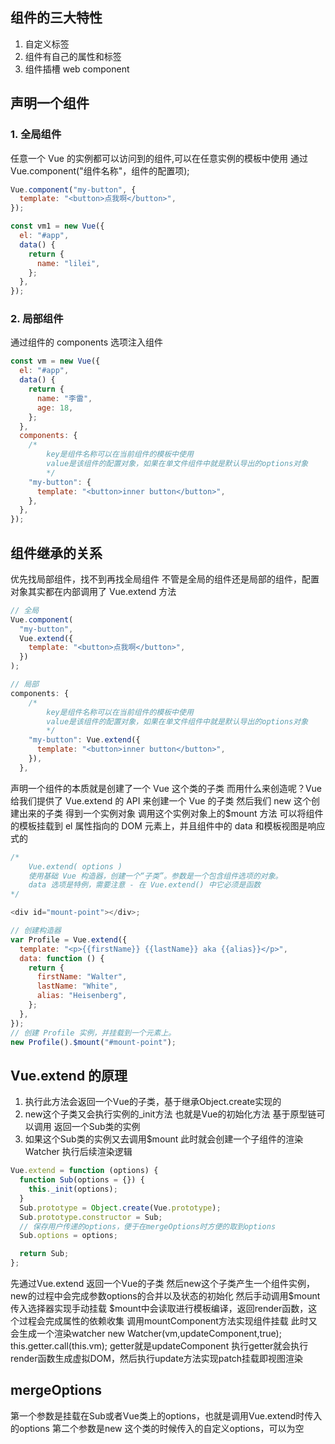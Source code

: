 ## 组件的三大特性

1. 自定义标签
2. 组件有自己的属性和标签
3. 组件插槽 web component

## 声明一个组件

### 1. 全局组件

任意一个 Vue 的实例都可以访问到的组件,可以在任意实例的模板中使用
通过 Vue.component("组件名称"，组件的配置项);

```js
Vue.component("my-button", {
  template: "<button>点我啊</button>",
});

const vm1 = new Vue({
  el: "#app",
  data() {
    return {
      name: "lilei",
    };
  },
});
```

### 2. 局部组件

通过组件的 components 选项注入组件

```js
const vm = new Vue({
  el: "#app",
  data() {
    return {
      name: "李雷",
      age: 18,
    };
  },
  components: {
    /* 
        key是组件名称可以在当前组件的模板中使用
        value是该组件的配置对象，如果在单文件组件中就是默认导出的options对象
        */
    "my-button": {
      template: "<button>inner button</button>",
    },
  },
});
```

## 组件继承的关系

优先找局部组件，找不到再找全局组件
不管是全局的组件还是局部的组件，配置对象其实都在内部调用了 Vue.extend 方法

```js
// 全局
Vue.component(
  "my-button",
  Vue.extend({
    template: "<button>点我啊</button>",
  })
);

// 局部
components: {
    /*
        key是组件名称可以在当前组件的模板中使用
        value是该组件的配置对象，如果在单文件组件中就是默认导出的options对象
        */
    "my-button": Vue.extend({
      template: "<button>inner button</button>",
    }),
  },
```

声明一个组件的本质就是创建了一个 Vue 这个类的子类
而用什么来创造呢？Vue 给我们提供了 Vue.extend 的 API 来创建一个 Vue 的子类
然后我们 new 这个创建出来的子类 得到一个实例对象
调用这个实例对象上的$mount 方法 可以将组件的模板挂载到 el 属性指向的 DOM 元素上，并且组件中的 data 和模板视图是响应式的

```js
/* 
    Vue.extend( options )
    使用基础 Vue 构造器，创建一个“子类”。参数是一个包含组件选项的对象。
    data 选项是特例，需要注意 - 在 Vue.extend() 中它必须是函数
*/

<div id="mount-point"></div>;

// 创建构造器
var Profile = Vue.extend({
  template: "<p>{{firstName}} {{lastName}} aka {{alias}}</p>",
  data: function () {
    return {
      firstName: "Walter",
      lastName: "White",
      alias: "Heisenberg",
    };
  },
});
// 创建 Profile 实例，并挂载到一个元素上。
new Profile().$mount("#mount-point");
```

## Vue.extend 的原理
1. 执行此方法会返回一个Vue的子类，基于继承Object.create实现的
2. new这个子类又会执行实例的_init方法 也就是Vue的初始化方法 基于原型链可以调用 返回一个Sub类的实例
3. 如果这个Sub类的实例又去调用$mount 此时就会创建一个子组件的渲染Watcher 执行后续渲染逻辑
```js
Vue.extend = function (options) {
  function Sub(options = {}) {
    this._init(options);
  }
  Sub.prototype = Object.create(Vue.prototype);
  Sub.prototype.constructor = Sub;
  // 保存用户传递的options，便于在mergeOptions时方便的取到options
  Sub.options = options;

  return Sub;
};
```
先通过Vue.extend 返回一个Vue的子类
然后new这个子类产生一个组件实例，new的过程中会完成参数options的合并以及状态的初始化
然后手动调用$mount传入选择器实现手动挂载
$mount中会读取进行模板编译，返回render函数，这个过程会完成属性的依赖收集
调用mountComponent方法实现组件挂载
此时又会生成一个渲染watcher  new Watcher(vm,updateComponent,true);
this.getter.call(this.vm); getter就是updateComponent
执行getter就会执行render函数生成虚拟DOM，然后执行update方法实现patch挂载即视图渲染

## mergeOptions
第一个参数是挂载在Sub或者Vue类上的options，也就是调用Vue.extend时传入的options
第二个参数是new 这个类的时候传入的自定义options，可以为空